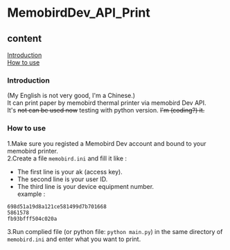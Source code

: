 # MemobirdDev_API_Print
## content
[Introduction](#Introduction)\
[How to use](#How%20to%20use)
### Introduction
(My English is not very good, I'm a Chinese.)\
It can print paper by memobird thermal printer via memobird Dev API.\
It's ~~not can be used now~~ testing with python version. ~~I'm (coding?) it.~~
### How to use
1.Make sure you registed a Memobird Dev account and bound to your memobird printer.  
2.Create a file `memobird.ini` and fill it like :
  - The first line is your ak (access key).
  - The second line is your user ID.
  - The third line is your device equipment number.  
 example :
```
698d51a19d8a121ce581499d7b701668
5861578
fb93bfff504c020a
```
3.Run complied file (or python file: `python main.py`) in the same directory of `memobird.ini` and enter what you want to print.
